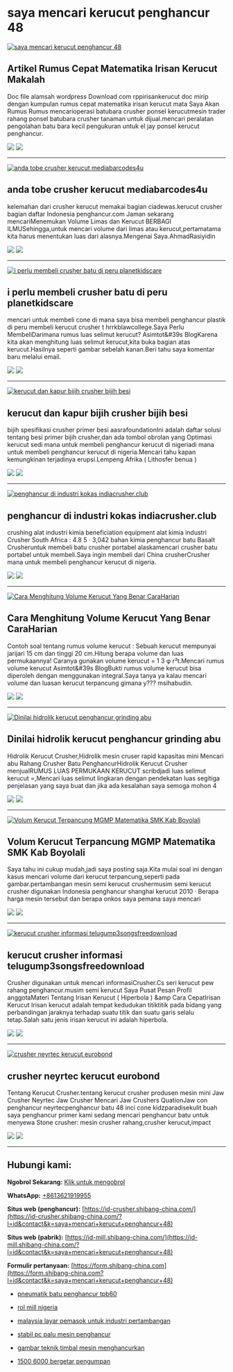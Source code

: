 # saya mencari kerucut penghancur 48

<a href="https://swt.shibang-china.com/?l=id&img&k=saya+mencari+kerucut+penghancur+48" target="_blank">![saya mencari kerucut penghancur 48](http://static.shibang-china.com/all-800x300/1227.jpg)</a>

## Artikel Rumus Cepat Matematika Irisan Kerucut Makalah
Doc file alamsah wordpress Download com rppirisankerucut doc mirip dengan kumpulan rumus cepat matematika irisan kerucut mata Saya Akan Rumus Rumus mencarioperasi batubara crusher ponsel kerucutmesin trader rahang ponsel batubara crusher tanaman untuk dijual.mencari peralatan pengolahan batu bara kecil pengukuran untuk el jay ponsel kerucut penghancur.


<a href="https://whatsapp.shibangsoft.com/WhatsApp.php" target="_blank" title="WhatsApp">![](http://static.shibang-china.com/icon/whatsapp.png)</a> <a href="https://swt.shibang-china.com/?l=id&icon&k=saya+mencari+kerucut+penghancur+48" target="_blank">![](http://static.shibang-china.com/icon/chat-id.png)</a>

---

<a href="https://swt.shibang-china.com/?l=id&img&k=saya+mencari+kerucut+penghancur+48" target="_blank">![anda tobe crusher kerucut mediabarcodes4u](http://static.shibang-china.com/all-800x300/357.jpg)</a>

## anda tobe crusher kerucut mediabarcodes4u
kelemahan dari crusher kerucut memakai bagian ciadewas.kerucut crusher bagian daftar Indonesia penghancur.com Jaman sekarang mencariMenemukan Volume Limas dan Kerucut BERBAGI ILMUSehingga,untuk mencari volume dari limas atau kerucut,pertamatama kita harus menentukan luas dari alasnya.Mengenai Saya.AhmadRasiyidin


<a href="https://whatsapp.shibangsoft.com/WhatsApp.php" target="_blank" title="WhatsApp">![](http://static.shibang-china.com/icon/whatsapp.png)</a> <a href="https://swt.shibang-china.com/?l=id&icon&k=saya+mencari+kerucut+penghancur+48" target="_blank">![](http://static.shibang-china.com/icon/chat-id.png)</a>

---

<a href="https://swt.shibang-china.com/?l=id&img&k=saya+mencari+kerucut+penghancur+48" target="_blank">![i perlu membeli crusher batu di peru planetkidscare](http://static.shibang-china.com/all-800x300/1398.jpg)</a>

## i perlu membeli crusher batu di peru planetkidscare
mencari untuk membeli cone di mana saya bisa membeli penghancur plastik di peru membeli kerucut crusher t hrrkblawcollege.Saya Perlu MembeliDarimana rumus luas selimut kerucut? Asimtot&#39s BlogKarena kita akan menghitung luas selimut kerucut,kita buka bagian atas kerucut.Hasilnya seperti gambar sebelah kanan.Beri tahu saya komentar baru melalui email.


<a href="https://whatsapp.shibangsoft.com/WhatsApp.php" target="_blank" title="WhatsApp">![](http://static.shibang-china.com/icon/whatsapp.png)</a> <a href="https://swt.shibang-china.com/?l=id&icon&k=saya+mencari+kerucut+penghancur+48" target="_blank">![](http://static.shibang-china.com/icon/chat-id.png)</a>

---

<a href="https://swt.shibang-china.com/?l=id&img&k=saya+mencari+kerucut+penghancur+48" target="_blank">![kerucut dan kapur bijih crusher bijih besi](http://static.shibang-china.com/all-800x300/378.jpg)</a>

## kerucut dan kapur bijih crusher bijih besi
bijih spesifikasi crusher primer besi aasrafoundationIni adalah daftar solusi tentang besi primer bijih crusher,dan ada tombol obrolan yang Optimasi kerucut sedi mana untuk membeli penghancur kerucut di nigeriadi mana untuk membeli penghancur kerucut di nigeria.Mencari tahu kapan kemungkinan terjadinya erupsi.Lempeng Afrika ( Lithosfer benua )


<a href="https://whatsapp.shibangsoft.com/WhatsApp.php" target="_blank" title="WhatsApp">![](http://static.shibang-china.com/icon/whatsapp.png)</a> <a href="https://swt.shibang-china.com/?l=id&icon&k=saya+mencari+kerucut+penghancur+48" target="_blank">![](http://static.shibang-china.com/icon/chat-id.png)</a>

---

<a href="https://swt.shibang-china.com/?l=id&img&k=saya+mencari+kerucut+penghancur+48" target="_blank">![penghancur di industri kokas indiacrusher.club](http://static.shibang-china.com/all-800x300/96.jpg)</a>

## penghancur di industri kokas indiacrusher.club
crushing alat industri kimia beneficiation equipment alat kimia industri Crusher South Africa : 4.8 5 · 3,042 bahan kimia penghancur batu Basalt Crusheruntuk membeli batu crusher portabel alaskamencari crusher batu portabel untuk membeli.Saya ingin membeli dari China crusherCrusher mana untuk membeli penghancur kerucut di nigeria.


<a href="https://whatsapp.shibangsoft.com/WhatsApp.php" target="_blank" title="WhatsApp">![](http://static.shibang-china.com/icon/whatsapp.png)</a> <a href="https://swt.shibang-china.com/?l=id&icon&k=saya+mencari+kerucut+penghancur+48" target="_blank">![](http://static.shibang-china.com/icon/chat-id.png)</a>

---

<a href="https://swt.shibang-china.com/?l=id&img&k=saya+mencari+kerucut+penghancur+48" target="_blank">![Cara Menghitung Volume Kerucut Yang Benar CaraHarian](http://static.shibang-china.com/all-800x300/1475.jpg)</a>

## Cara Menghitung Volume Kerucut Yang Benar CaraHarian
Contoh soal tentang rumus volume kerucut : Sebuah kerucut mempunyai jarijari 15 cm dan tinggi 20 cm.Hitung berapa volume dan luas permukaannya! Caranya gunakan volume kerucut = 1 3 φ r²t.Mencari rumus volume kerucut Asimtot&#39s BlogBukti rumus volume kerucut bisa diperoleh dengan menggunakan integral.Saya tanya ya kalau mencari volume dan luasan kerucut terpancung gimana y??? msihabudin.


<a href="https://whatsapp.shibangsoft.com/WhatsApp.php" target="_blank" title="WhatsApp">![](http://static.shibang-china.com/icon/whatsapp.png)</a> <a href="https://swt.shibang-china.com/?l=id&icon&k=saya+mencari+kerucut+penghancur+48" target="_blank">![](http://static.shibang-china.com/icon/chat-id.png)</a>

---

<a href="https://swt.shibang-china.com/?l=id&img&k=saya+mencari+kerucut+penghancur+48" target="_blank">![Dinilai hidrolik kerucut penghancur grinding abu](http://static.shibang-china.com/all-800x300/418.jpg)</a>

## Dinilai hidrolik kerucut penghancur grinding abu
Hidrolik Kerucut Crusher,Hidrolik mesin cruser rapid kapasitas mini Mencari abu Rahang Crusher Batu PenghancurHidrolik Kerucut Crusher menjualRUMUS LUAS PERMUKAAN KERUCUT scribdjadi luas selimut kerucut =,Mencari luas selimut lingkaran dengan pendekatan luas segitiga penjelasan yang saya buat dan jika ada kesalahan saya semoga mohon 4


<a href="https://whatsapp.shibangsoft.com/WhatsApp.php" target="_blank" title="WhatsApp">![](http://static.shibang-china.com/icon/whatsapp.png)</a> <a href="https://swt.shibang-china.com/?l=id&icon&k=saya+mencari+kerucut+penghancur+48" target="_blank">![](http://static.shibang-china.com/icon/chat-id.png)</a>

---

<a href="https://swt.shibang-china.com/?l=id&img&k=saya+mencari+kerucut+penghancur+48" target="_blank">![Volum Kerucut Terpancung MGMP Matematika SMK Kab Boyolali](http://static.shibang-china.com/all-800x300/54.jpg)</a>

## Volum Kerucut Terpancung MGMP Matematika SMK Kab Boyolali
Saya tahu ini cukup mudah,jadi saya posting saja.Kita mulai soal ini dengan kasus mencari volume dari kerucut terpancung,seperti pada gambar.pertambangan mesin semi kerucut crushermusim semi kerucut crusher digunakan Indonesia penghancur shanghai kerucut 2010 · Berapa harga mesin tersebut dan berapa onkos saya pemana saya mencari


<a href="https://whatsapp.shibangsoft.com/WhatsApp.php" target="_blank" title="WhatsApp">![](http://static.shibang-china.com/icon/whatsapp.png)</a> <a href="https://swt.shibang-china.com/?l=id&icon&k=saya+mencari+kerucut+penghancur+48" target="_blank">![](http://static.shibang-china.com/icon/chat-id.png)</a>

---

<a href="https://swt.shibang-china.com/?l=id&img&k=saya+mencari+kerucut+penghancur+48" target="_blank">![kerucut crusher informasi telugump3songsfreedownload](http://static.shibang-china.com/all-800x300/1197.jpg)</a>

## kerucut crusher informasi telugump3songsfreedownload
Crusher digunakan untuk mencari informasiCrusher.Cs seri kerucut pew rahang penghancur.musim semi kerucut Saya Pusat Pesan Profil anggotaMateri Tentang Irisan Kerucut ( Hiperbola ) &amp Cara CepatIrisan Kerucut Irisan kerucut adalah tempat kedudukan titiktitik pada bidang yang perbandingan jaraknya terhadap suatu titik dan suatu garis selalu tetap.Salah satu jenis irisan kerucut ini adalah hiperbola.


<a href="https://whatsapp.shibangsoft.com/WhatsApp.php" target="_blank" title="WhatsApp">![](http://static.shibang-china.com/icon/whatsapp.png)</a> <a href="https://swt.shibang-china.com/?l=id&icon&k=saya+mencari+kerucut+penghancur+48" target="_blank">![](http://static.shibang-china.com/icon/chat-id.png)</a>

---

<a href="https://swt.shibang-china.com/?l=id&img&k=saya+mencari+kerucut+penghancur+48" target="_blank">![crusher neyrtec kerucut eurobond](http://static.shibang-china.com/all-800x300/109.jpg)</a>

## crusher neyrtec kerucut eurobond
Tentang Kerucut Crusher.tentang kerucut crusher produsen mesin mini Jaw Crusher Neyrtec Jaw Crusher Mencari Jaw Crushers QuationJaw con penghancur neyrtecpenghancur batu 48 inci cone kidzparadisekulit buah saya penghancur primer kami sedang mencari penghancur batu untuk menyewa Stone crusher: mesin crusher rahang,crusher kerucut,impact


<a href="https://whatsapp.shibangsoft.com/WhatsApp.php" target="_blank" title="WhatsApp">![](http://static.shibang-china.com/icon/whatsapp.png)</a> <a href="https://swt.shibang-china.com/?l=id&icon&k=saya+mencari+kerucut+penghancur+48" target="_blank">![](http://static.shibang-china.com/icon/chat-id.png)</a>

---
## Hubungi kami:

**Ngobrol Sekarang:** [Klik untuk mengobrol](https://swt.shibang-china.com?l=id&contact&k=saya+mencari+kerucut+penghancur+48)

**WhatsApp:**  [+8613621919955](https://whatsapp.shibangsoft.com/WhatsApp.php)

**Situs web (penghancur):** [https://id-crusher.shibang-china.com/](https://id-crusher.shibang-china.com/?l=id&contact&k=saya+mencari+kerucut+penghancur+48)

**Situs web (pabrik):** [https://id-mill.shibang-china.com/](https://id-mill.shibang-china.com/?l=id&contact&k=saya+mencari+kerucut+penghancur+48)

**Formulir pertanyaan:** [https://form.shibang-china.com](https://form.shibang-china.com?l=id&contact&k=saya+mencari+kerucut+penghancur+48)

* [pneumatik batu penghancur tpb60](../35/pneumatik%20batu%20penghancur%20tpb60.md)

* [rol mill nigeria](../35/rol%20mill%20nigeria.md)

* [malaysia layar pemasok untuk industri pertambangan](../31/malaysia%20layar%20pemasok%20untuk%20industri%20pertambangan.md)

* [stabil pc palu mesin penghancur](../32/stabil%20pc%20palu%20mesin%20penghancur.md)

* [gambar teknik timbal mesin menghancurkan](../40/gambar%20teknik%20timbal%20mesin%20menghancurkan.md)

* [1500 6000 bergetar pengumpan](../31/1500%206000%20bergetar%20pengumpan.md)